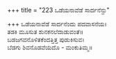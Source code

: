+++
title = "223 ಒಡೆಯನಾವೆಡೆ ಸಾರ್ದನೆನ್ದು"

+++
ಒಡೆಯನಾವೆಡೆ ಸಾರ್ದನೆಂದು ಪದವಾಸನೆಯ।  
ತಡಕಿ ಮೂಸುತ ಶುನಕನಲೆದಾಡುವಂತೆ॥  
ಬಡಜಗವನೊಳಿತಕೆಂದತ್ತಿತ್ತ ಪುಡುಕಿಸುವ।  
ಬೆಡಗು ಶಿವನೊಡವೆಯದೊ - ಮಂಕುತಿಮ್ಮ॥  
